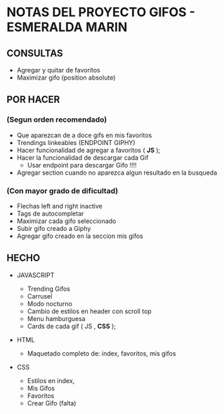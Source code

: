 # NOTAS DEL PROYECTO GIFOS - ESMERALDA MARIN

## CONSULTAS

* Agregar y quitar de favoritos
* Maximizar gifo (position absolute)


## POR HACER 
### (Segun orden recomendado)

* Que aparezcan de a doce gifs en mis favoritos
* Trendings linkeables (ENDPOINT GIPHY)
* Hacer funcionalidad de agregar a favoritos ( **JS** );
* Hacer la funcionalidad de descargar cada Gif
    * Usar endpoint para descargar Gifo !!!!
* Agregar section cuando no aparezca algun resultado en la busqueda


### (Con mayor grado de dificultad)

* Flechas left and right inactive
* Tags de autocompletar
* Maximizar cada gifo seleccionado
* Subir gifo creado a Giphy
* Agregar gifo creado en la seccion mis gifos

## HECHO

* JAVASCRIPT
    * Trending Gifos
    * Carrusel 
    * Modo nocturno
    * Cambio de estilos en header con scroll top
    * Menu hamburguesa
    * Cards de cada gif ( JS , **CSS** );

* HTML
    * Maquetado completo de: index, favoritos, mis gifos

* CSS
    * Estilos en index,
    * Mis Gifos
    * Favoritos
    * Crear Gifo (falta)





